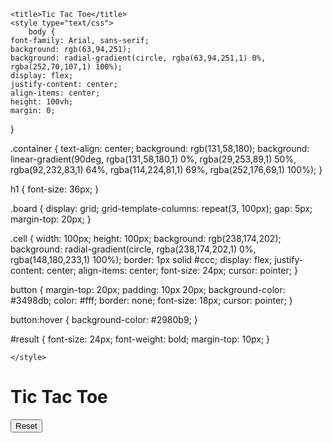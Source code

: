 <!DOCTYPE html>
<html lang="en">
<head>
    <meta charset="UTF-8">
    <meta name="viewport" content="width=device-width, initial-scale=1.0">
    
    <title>Tic Tac Toe</title>
    <style type="text/css">
        body {
    font-family: Arial, sans-serif;
    background: rgb(63,94,251);
    background: radial-gradient(circle, rgba(63,94,251,1) 0%, rgba(252,70,107,1) 100%);
    display: flex;
    justify-content: center;
    align-items: center;
    height: 100vh;
    margin: 0;
}

.container {
    text-align: center;
    background: rgb(131,58,180);
background: linear-gradient(90deg, rgba(131,58,180,1) 0%, rgba(29,253,89,1) 50%, rgba(92,232,83,1) 64%, rgba(114,224,81,1) 69%, rgba(252,176,69,1) 100%);
}

h1 {
    font-size: 36px;
}

.board {
    display: grid;
    grid-template-columns: repeat(3, 100px);
    gap: 5px;
    margin-top: 20px;
}

.cell {
    width: 100px;
    height: 100px;
    background: rgb(238,174,202);
    background: radial-gradient(circle, rgba(238,174,202,1) 0%, rgba(148,180,233,1) 100%);
    border: 1px solid #ccc;
    display: flex;
    justify-content: center;
    align-items: center;
    font-size: 24px;
    cursor: pointer;
}

button {
    margin-top: 20px;
    padding: 10px 20px;
    background-color: #3498db;
    color: #fff;
    border: none;
    font-size: 18px;
    cursor: pointer;
}

button:hover {
    background-color: #2980b9;
}

#result {
    font-size: 24px;
    font-weight: bold;
    margin-top: 10px;
}

    </style>
</head>
<body>
    <div class="container">
        <h1>Tic Tac Toe</h1>
        <div class="board">
            <div class="cell" onclick="makeMove(0)"></div>
            <div class="cell" onclick="makeMove(1)"></div>
            <div class="cell" onclick="makeMove(2)"></div>
            <div class="cell" onclick="makeMove(3)"></div>
            <div class="cell" onclick="makeMove(4)"></div>
            <div class="cell" onclick="makeMove(5)"></div>
            <div class="cell" onclick="makeMove(6)"></div>
            <div class="cell" onclick="makeMove(7)"></div>
            <div class="cell" onclick="makeMove(8)"></div>
        </div>
        <p id="result"></p>
        <button onclick="resetBoard()">Reset</button>
    </div>
    <script>
        let currentPlayer = 'X';
let board = ['', '', '', '', '', '', '', '', ''];
let gameActive = true;

function makeMove(cellIndex) {
    if (board[cellIndex] === '' && gameActive) {
        board[cellIndex] = currentPlayer;
        document.getElementsByClassName('cell')[cellIndex].textContent = currentPlayer;
        
        if (checkWinner(currentPlayer)) {
            document.getElementById('result').textContent = `${currentPlayer} wins!`;
            gameActive = false;
        } else if (board.every(cell => cell !== '')) {
            document.getElementById('result').textContent = "It's a draw!";
            gameActive = false;
        } else {
            currentPlayer = currentPlayer === 'X' ? 'O' : 'X';
        }
    }
}

function checkWinner(player) {
    const winPatterns = [
        [0, 1, 2],
        [3, 4, 5],
        [6, 7, 8],
        [0, 3, 6],
        [1, 4, 7],
        [2, 5, 8],
        [0, 4, 8],
        [2, 4, 6]
    ];

    return winPatterns.some(pattern =>
        pattern.every(cellIndex => board[cellIndex] === player)
    );
}

function resetBoard() {
    currentPlayer = 'X';
    board = ['', '', '', '', '', '', '', '', ''];
    gameActive = true;
    document.getElementById('result').textContent = '';
    const cells = document.getElementsByClassName('cell');
    for (let i = 0; i < cells.length; i++) {
        cells[i].textContent = '';
    }
}

resetBoard();

    </script>
</body>
</html>

